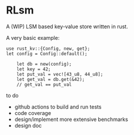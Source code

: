# RLsm
A (WIP) LSM based key-value store written in rust.

A very basic example:
```
use rust_kv::{Config, new, get};
let config = Config::default();

    let db = new(config);
    let key = 42;
    let put_val = vec![43_u8, 44_u8];
    let get_val = db.get(&42);
    // get_val == put_val
```


to do 
- github actions to build and run tests
- code coverage
- design/implement more extensive benchmarks 
- design doc 